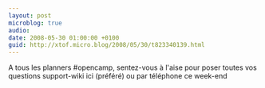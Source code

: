 ```yaml
---
layout: post
microblog: true
audio: 
date: 2008-05-30 01:00:00 +0100
guid: http://xtof.micro.blog/2008/05/30/t823340139.html
---
```

A tous les planners #opencamp, sentez-vous à l'aise pour poser toutes vos questions support-wiki ici (préféré) ou par téléphone ce week-end
